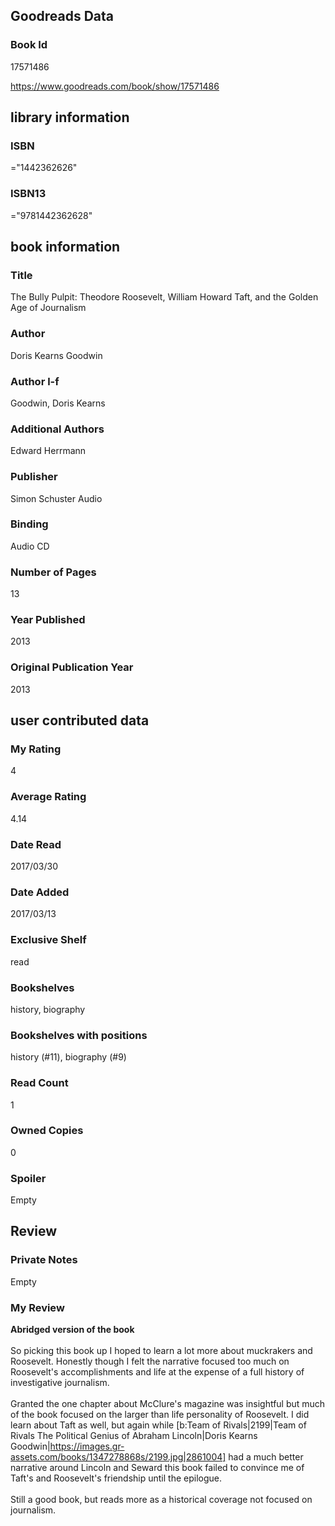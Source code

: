<!-- This template shows how to bulk convert all columns of data into one markdown file -->
<!-- caveat: substitution key matches column headers from default export. You will get a KeyError if there's a mismatch -->

## Goodreads Data

### Book Id 

17571486

https://www.goodreads.com/book/show/17571486

## library information

### ISBN 
="1442362626"

### ISBN13 
="9781442362628"

## book information

### Title
The Bully Pulpit: Theodore Roosevelt, William Howard Taft, and the Golden Age of Journalism

### Author 
Doris Kearns Goodwin

### Author l-f 
Goodwin, Doris Kearns

### Additional Authors
Edward Herrmann

### Publisher 
Simon  Schuster Audio

### Binding
Audio CD

### Number of Pages
13

### Year Published
2013

### Original Publication Year 
2013

## user contributed data

### My Rating
4

### Average Rating
4.14

### Date Read
2017/03/30

### Date Added
2017/03/13

### Exclusive Shelf
read

### Bookshelves
history, biography

### Bookshelves with positions
history (#11), biography (#9)

### Read Count
1

### Owned Copies
0

### Spoiler 
Empty

## Review

### Private Notes
Empty

### My Review
**Abridged version of the book**<br/><br/>So picking this book up I hoped to learn a lot more about muckrakers and Roosevelt. Honestly though I felt the narrative focused too much on Roosevelt's accomplishments and life at the expense of a full history of investigative journalism.<br/><br/>Granted the one chapter about McClure's magazine was insightful but much of the book focused on the larger than life personality of Roosevelt. I did learn about Taft as well, but again while [b:Team of Rivals|2199|Team of Rivals  The Political Genius of Abraham Lincoln|Doris Kearns Goodwin|https://images.gr-assets.com/books/1347278868s/2199.jpg|2861004] had a much better narrative around Lincoln and Seward this book failed to convince me of Taft's and Roosevelt's friendship until the epilogue.<br/><br/>Still a good book, but reads more as a historical coverage not focused on journalism.
